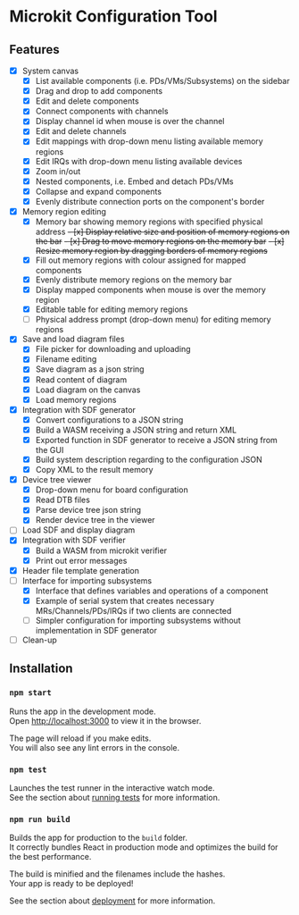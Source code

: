 # Microkit Configuration Tool

## Features

- [x] System canvas
  - [x] List available components (i.e. PDs/VMs/Subsystems) on the sidebar
  - [x] Drag and drop to add components 
  - [x] Edit and delete components
  - [x] Connect components with channels
  - [x] Display channel id when mouse is over the channel
  - [x] Edit and delete channels
  - [x] Edit mappings with drop-down menu listing available memory regions
  - [x] Edit IRQs with drop-down menu listing available devices
  - [x] Zoom in/out
  - [x] Nested components, i.e. Embed and detach PDs/VMs
  - [x] Collapse and expand components
  - [x] Evenly distribute connection ports on the component's border
- [x] Memory region editing
  - [x] Memory bar showing memory regions with specified physical address
  ~~- [x] Display relative size and position of memory regions on the bar~~
  ~~- [x] Drag to move memory regions on the memory bar~~
  ~~- [x] Resize memory region by dragging borders of memory regions~~
  - [x] Fill out memory regions with colour assigned for mapped components
  - [x] Evenly distribute memory regions on the memory bar
  - [x] Display mapped components when mouse is over the memory region
  - [x] Editable table for editing memory regions
  - [ ] Physical address prompt (drop-down menu) for editing memory regions
- [x] Save and load diagram files
  - [x] File picker for downloading and uploading
  - [x] Filename editing
  - [x] Save diagram as a json string
  - [x] Read content of diagram
  - [x] Load diagram on the canvas
  - [x] Load memory regions
- [x] Integration with SDF generator
  - [x] Convert configurations to a JSON string
  - [x] Build a WASM receiving a JSON string and return XML
  - [x] Exported function in SDF generator to receive a JSON string from the GUI
  - [x] Build system description regarding to the configuration JSON
  - [x] Copy XML to the result memory
- [x] Device tree viewer
  - [x] Drop-down menu for board configuration
  - [x] Read DTB files
  - [x] Parse device tree json string
  - [x] Render device tree in the viewer
- [ ] Load SDF and display diagram
- [x] Integration with SDF verifier
  - [x] Build a WASM from microkit verifier
  - [x] Print out error messages
- [x] Header file template generation
- [ ] Interface for importing subsystems
  - [x] Interface that defines variables and operations of a component
  - [x] Example of serial system that creates necessary MRs/Channels/PDs/IRQs if two clients are connected
  - [ ] Simpler configuration for importing subsystems without implementation in SDF generator
- [ ] Clean-up

## Installation

### `npm start`

Runs the app in the development mode.\
Open [http://localhost:3000](http://localhost:3000) to view it in the browser.

The page will reload if you make edits.\
You will also see any lint errors in the console.

### `npm test`

Launches the test runner in the interactive watch mode.\
See the section about [running tests](https://facebook.github.io/create-react-app/docs/running-tests) for more information.

### `npm run build`

Builds the app for production to the `build` folder.\
It correctly bundles React in production mode and optimizes the build for the best performance.

The build is minified and the filenames include the hashes.\
Your app is ready to be deployed!

See the section about [deployment](https://facebook.github.io/create-react-app/docs/deployment) for more information.

